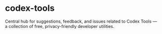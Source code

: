 # codex-tools
Central hub for suggestions, feedback, and issues related to Codex Tools — a collection of free, privacy-friendly developer utilities.
